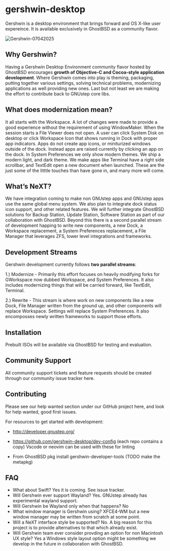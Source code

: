 # gershwin-desktop
Gershwin is a desktop environment that brings forward and OS X-like user expereince.  It is available exclusively in GhostBSD as a community flavor.

![Gershwin-07042025](https://github.com/user-attachments/assets/33a0a7bd-8f2b-4d50-ac2c-1d8a8553e4d8)

## Why Gershwin?

Having a Gershwin Desktop Environment community flavor hosted by GhostBSD encourages **growth of Objective-C and Cocoa-style application development**.  Where Gershwin comes into play is theming, packaging, putting together various settings, solving technical problems, modernizing applications as well providing new ones.  Last but not least we are making the effort to contribute back to GNUstep core libs.

## What does modernization mean?

It all starts with the Workspace.  A lot of changes were made to provide a good experience without the requirement of using WindowMaker.  When the session starts a File Viewer does not open.  A user can click System Disk on desktop or click Workspace Icon that shows running in Dock with proper app indicators.  Apps do not create app icons, or miniturized windows outside of the dock.  Instead apps are raised currently by clicking an app on the dock.  In System Preferences we only show modern themes.  We ship a modern light, and dark theme.  We make apps like Terminal have a right side scrollbar, and TextEdit open a new document when launched.  These are the just some of the litttle touches than have gone in, and many more will come.

## What’s NeXT?

We have integration coming to make non GNUstep apps and GNUstep apps use the same global menu system.  We also plan to integrate dock status icon support, and other related features.  We will further integrate GhostBSD solutions for Backup Station, Update Station, Software Station as part of our collaboration with GhostBSD.  Beyond this there is a second parallel stream of development happing to write new components, a new Dock, a Workspace replacement, a System Preferences replacement, a File Manager that leverages ZFS, lower level integrations and frameworks.

## Development Streams

Gershwin development currently follows **two parallel streams**:

1.) Modernize - Primarily this effort focuses on heavily modifying forks for GWorkspace now dubbed Workspace, and System Preferences.  It also includes modernizing things that will be carried forward, like TextEdit, Terminal.

2.) Rewrite - This stream is where work on new components like a new Dock, File Manager written from the ground up, and other components will replace Workspace.  Settings will replace System Preferences. It also encomposses newly written frameworks to support those efforts.

## Installation

Prebuilt ISOs will be available via GhostBSD for testing and evaluation.

## Community Support

All community support tickets and feature requests should be created through our community issue tracker here.

## Contributing

Please see our help wanted section under our GitHub project here, and look for help wanted, good first issues.

For resources to get started with development:

* http://developer.gnustep.org/

* https://github.com/gershwin-desktop/dev-config (each repo contains a copy)
Vscode or neovim can be used with these for linting

* From GhostBSD pkg install gershwin-developer-tools (TODO make the metapkg)

## FAQ

* What about Swift?  Yes it is coming.  See issue tracker.
* Will Gershwin ever support Wayland?  Yes.  GNUstep already has experimental wayland support.  
* Will Gershwin be Wayland only when that happens?  No
* What window manager is Gershwin using?  XFCE4-WM but a new window manager may be written from scratch at some point.
* Will a NeXT interface style be supported?  No.  A big reason for this project is to provide alternatives to that which already exist.
* Will Gershwin team ever consider provding an option for non Macintosh UX style?  Yes a Windows style layout option might be something we develop in the future in collaboration with GhostBSD.
